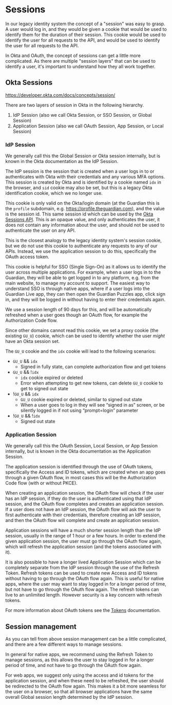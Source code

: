 # Sessions

In our legacy identity system the concept of a "session" was easy to grasp. A user would log in, and they would be given a cookie that would be used to identify them for the duration of their session. This cookie would be used to identify the user for all requests to the API, and would be used to identify the user for all requests to the API.

In Okta and OAuth, the concept of sessions can get a little more complicated. As there are multiple "session layers" that can be used to identify a user, it's important to understand how they all work together.

## Okta Sessions

https://developer.okta.com/docs/concepts/session/

There are two layers of session in Okta in the following hierarchy.

1. IdP Session (also we call Okta Session, or SSO Session, or Global Session)
2. Application Session (also we call OAuth Session, App Session, or Local Session)

### IdP Session

We generally call this the Global Session or Okta session internally, but is known in the Okta documentation as the IdP Session.

The IdP session is the session that is created when a user logs in to or authenticates with Okta with their credentials and any various MFA options. This session is created by Okta and is identified by a cookie named `idx` in the browser, and `sid` cookie may also be set, but this is a legacy Okta identification cookie, which we no longer use.

This cookie is only valid on the Okta/login domain (at the Guardian this is the `profile` subdomain, e.g. https://profile.theguardian.com), and the value is the session id. This same session id which can be used by the [Okta Sessions API](https://developer.okta.com/docs/reference/api/sessions/). This is an opaque value, and only authenticates the user, it does not contain any information about the user, and should not be used to authenticate the user on any API.

This is the closest analogy to the legacy identity system's session cookie, but we do not use this cookie to authenticate any requests to any of our APIs. Instead, we use the application session to do this, specifically the OAuth access token.

This cookie is helpful for SSO (Single Sign-On) as it allows us to identify the user across multiple applications. For example, when a user logs in to the Guardian, they will be able to get logged in to any platform, e.g. from the main website, to manage my account to support. The easiest way to understand SSO is through native apps, where if a user logs into the Guardian Live app, they can then open the Guardian Puzzles app, click sign in, and they will be logged in without having to enter their credentials again.

We use a session length of 90 days for this, and will be automatically refreshed when a user goes though an OAuth flow, for example the Authorization Code flow.

Since other domains cannot read this cookie, we set a proxy cookie (the existing `GU_U`) cookie, which can be used to identify whether the user _might_ have an Okta session set.

The `GU_U` cookie and the `idx` cookie will lead to the following scenarios:

- `GU_U` && `idx`
  - Signed in fully state, can complete authorization flow and get tokens
- `GU_U` && !`idx`
  - `idx` cookie expired or deleted
  - Error when attempting to get new tokens, can delete `GU_U` cookie to get to signed out state
- !`GU_U` && `idx`
  - `GU_U` cookie expired or deleted, similar to signed out state
  - When a user goes to log in they will see “signed in as” screen, or be silently logged in if not using “prompt=login” parameter
- !`GU_U` && !`idx`
  - Signed out state

### Application Session

We generally call this the OAuth Session, Local Session, or App Session internally, but is known in the Okta documentation as the Application Session.

The application session is identified through the use of OAuth tokens, specifically the Access and ID tokens, which are created when an app goes through a given OAuth flow, in most cases this will be the Authorization Code flow (with or without PKCE).

When creating an application session, the OAuth flow will check if the user has an IdP session, if they do the user is authenticated using that IdP session, and the OAuth flow completes and creates an application session. If a user does not have an IdP session, the OAuth flow will ask the user to first authenticate with their credentials, therefore creating an IdP session, and then the OAuth flow will complete and create an application session.

Application sessions will have a much shorter session length than the IdP session, usually in the range of 1 hour or a few hours. In order to extend the given application session, the user must go through the OAuth flow again, which will refresh the application session (and the tokens associated with it).

It is also possible to have a longer lived Application Session which can be completely separate from the IdP session through the use of the Refresh Token. Refresh tokens can be used to create new Access and ID tokens without having to go through the OAuth flow again. This is useful for native apps, where the user may want to stay logged in for a longer period of time, but not have to go through the OAuth flow again. The refresh tokens can live to an unlimited length. However security is a key concern with refresh tokens.

For more information about OAuth tokens see the [Tokens](tokens.md) documentation.

## Session management

As you can tell from above session management can be a little complicated, and there are a few different ways to manage sessions.

In general for native apps, we recommend using the Refresh Token to manage sessions, as this allows the user to stay logged in for a longer period of time, and not have to go through the OAuth flow again.

For web apps, we suggest only using the access and id tokens for the application session, and when these need to be refreshed, the user should be redirected to the OAuth flow again. This makes it a bit more seamless for the user on a browser, so that all browser applications have the same overall Global session length determined by the IdP session.
